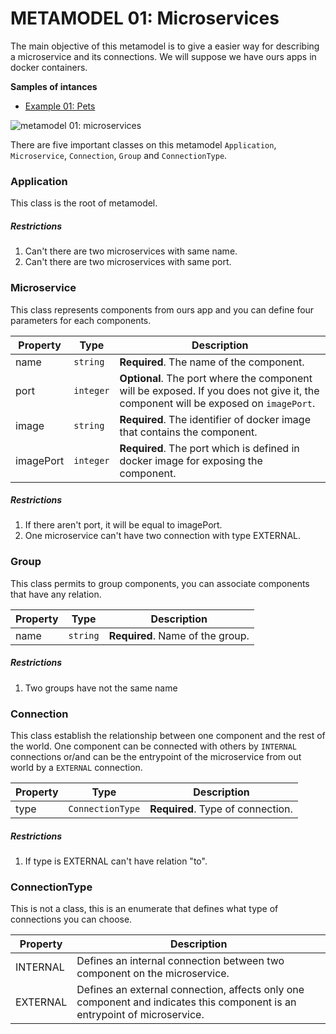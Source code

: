 # METAMODEL 01: Microservices

The main objective of this metamodel is to give a easier way for describing a microservice
and its connections. We will suppose we have ours apps in docker containers.

**Samples of intances**

- [Example 01: Pets](./images/microservices-editor/microservice-editor-example.png)

![metamodel 01: microservices](./images/metamodel01-microservice-v2.png)

There are five important classes on this metamodel `Application`, `Microservice`, `Connection`, `Group` and `ConnectionType`.

### Application
This class is the root of metamodel.

##### Restrictions

1. Can't there are two microservices with same name.
2. Can't there are two microservices with same port.

### Microservice

This class represents components from ours app and you can define four parameters
for each components.

Property | Type | Description
------------ | ------------- | ----------
name | `string` | **Required**. The name of the component.
port | `integer` | **Optional**. The port where the component will be exposed. If you does not give it, the component will be exposed on `imagePort`.
image | `string` | **Required**. The identifier of docker image that contains the component.
imagePort | `integer` | **Required**. The port which is defined in docker image for exposing the component.

##### Restrictions

1. If there aren't port, it will be equal to imagePort.
2. One microservice can't have two connection with type EXTERNAL.

### Group

This class permits to group components, you can associate components that have any relation.

Property | Type | Description
------------ | ------------- | ----------
name        | `string` | **Required**. Name of the group.

##### Restrictions

1. Two groups have not the same name

### Connection

This class establish the relationship between one component and the rest of the world. One component
can be connected with others by `INTERNAL` connections or/and can be the entrypoint
of the microservice from out world by a `EXTERNAL` connection.

Property | Type | Description
------------ | ------------- | ----------
type        | `ConnectionType` | **Required**. Type of connection.

##### Restrictions

1. If type is EXTERNAL can't have relation "to".

### ConnectionType

This is not a class, this is an enumerate that defines what type of connections you can
choose.

Property | Description
------------ | ----------
INTERNAL     | Defines an internal connection between two component on the microservice.
EXTERNAL     | Defines an external connection, affects only one component and indicates this component is an entrypoint of microservice.
